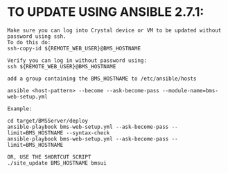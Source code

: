 # TO UPDATE USING ANSIBLE 2.7.1:

    Make sure you can log into Crystal device or VM to be updated without password using ssh.
    To do this do:
    ssh-copy-id ${REMOTE_WEB_USER}@BMS_HOSTNAME

    Verify you can log in without password using:
    ssh ${REMOTE_WEB_USER}@BMS_HOSTNAME

    add a group containing the BMS_HOSTNAME to /etc/ansible/hosts

    ansible <host-pattern> --become --ask-become-pass --module-name=bms-web-setup.yml

    Example:

    cd target/BMSServer/deploy
    ansible-playbook bms-web-setup.yml --ask-become-pass --limit=BMS_HOSTNAME --syntax-check
    ansible-playbook bms-web-setup.yml --ask-become-pass --limit=BMS_HOSTNAME

    OR, USE THE SHORTCUT SCRIPT
    ./site_update BMS_HOSTNAME bmsui
